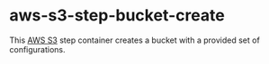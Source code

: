 # aws-s3-step-bucket-create

This [AWS S3](https://aws.amazon.com/s3/) step container creates a bucket
with a provided set of configurations. 
